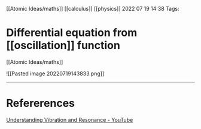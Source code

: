 [[Atomic Ideas/maths]] [[calculus]] [[physics]] 
2022 07 19 14:38
Tags: 
# Differential equation from [[oscillation]] function 
[[Atomic Ideas/maths]]

![[Pasted image 20220719143833.png]]








--- 
# Refererences 
[Understanding Vibration and Resonance - YouTube](https://www.youtube.com/watch?v=vLaFAKnaRJU&t=352s)